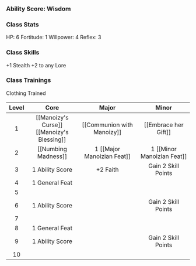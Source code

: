
### Ability Score: Wisdom

### Class Stats
HP: 6
Fortitude: 1
Willpower: 4
Reflex: 3
### Class Skills
+1 Stealth
+2 to any Lore
### Class Trainings
Clothing Trained

| Level |                     Core                      |           Major            |           Minor            |
| :---: | :-------------------------------------------: | :------------------------: | :------------------------: |
|   1   | [[Manoizy's Curse]]<br>[[Manoizy's Blessing]] | [[Communion with Manoizy]] |    [[Embrace her Gift]]    |
|   2   |              [[Numbing Madness]]              | 1 [[Major Manoizian Feat]] | 1 [[Minor Manoizian Feat]] |
|   3   |                1 Ability Score                |          +2 Faith          |    Gain 2 Skill Points     |
|   4   |                1 General Feat                 |                            |                            |
|   5   |                                               |                            |                            |
|   6   |                1 Ability Score                |                            |    Gain 2 Skill Points     |
|   7   |                                               |                            |                            |
|   8   |                1 General Feat                 |                            |                            |
|   9   |                1 Ability Score                |                            |    Gain 2 Skill Points     |
|  10   |                                               |                            |                            |
